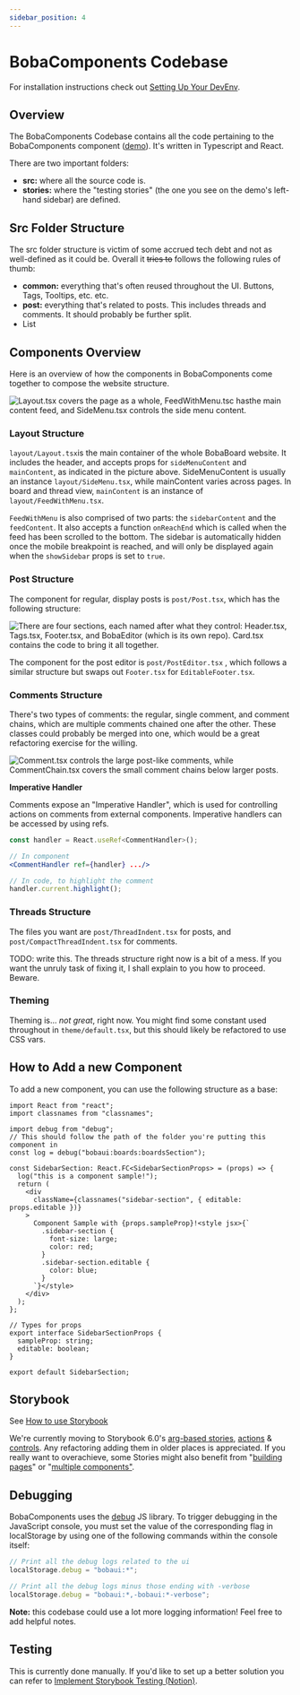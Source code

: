 ```yaml
---
sidebar_position: 4
---
```


# BobaComponents Codebase

For installation instructions check out [Setting Up Your DevEnv](/docs/development/start-developing/setting-up-dev-env).

## Overview

The BobaComponents Codebase contains all the code pertaining to the BobaComponents component ([demo](https://bobaboard-ui.netlify.app/)). It's written in Typescript and React.

There are two important folders:

- **src:** where all the source code is.
- **stories:** where the "testing stories" (the one you see on the demo's left-hand sidebar) are defined.

## Src Folder Structure

The src folder structure is victim of some accrued tech debt and not as well-defined as it could be. Overall it ~~tries to~~ follows the following rules of thumb:

- **common:** everything that's often reused throughout the UI. Buttons, Tags, Tooltips, etc. etc.
- **post:** everything that's related to posts. This includes threads and comments. It should probably be further split.
- List

## Components Overview

Here is an overview of how the components in BobaComponents come together to compose the website structure.

![Layout.tsx covers the page as a whole, FeedWithMenu.tsc hasthe main content feed, and SideMenu.tsx controls the side menu content.](/img/legacy/ui.png)

### Layout Structure

`layout/Layout.tsx`is the main container of the whole BobaBoard website. It includes the header, and accepts props for `sideMenuContent` and `mainContent`, as indicated in the picture above. SideMenuContent is usually an instance `layout/SideMenu.tsx`, while mainContent varies across pages. In board and thread view, `mainContent` is an instance of `layout/FeedWithMenu.tsx`.

`FeedWithMenu` is also comprised of two parts: the `sidebarContent` and the `feedContent`. It also accepts a function `onReachEnd` which is called when the feed has been scrolled to the bottom. The sidebar is automatically hidden once the mobile breakpoint is reached, and will only be displayed again when the `showSidebar` props is set to `true`.

### Post Structure

The component for regular, display posts is `post/Post.tsx`, which has the following structure:

![There are four sections, each named after what they control: Header.tsx, Tags.tsx, Footer.tsx, and BobaEditor (which is its own repo). Card.tsx contains the code to bring it all together.](/img/legacy/poststructure.png)

The component for the post editor is `post/PostEditor.tsx` , which follows a similar structure but swaps out `Footer.tsx` for `EditableFooter.tsx`.

### Comments Structure

There's two types of comments: the regular, single comment, and comment chains, which are multiple comments chained one after the other. These classes could probably be merged into one, which would be a great refactoring exercise for the willing.

![Comment.tsx controls the large post-like comments, while CommentChain.tsx covers the small comment chains below larger posts.](/img/legacy/comment.png)

**Imperative Handler**

Comments expose an "Imperative Handler", which is used for controlling actions on comments from external components. Imperative handlers can be accessed by using refs.

```jsx
const handler = React.useRef<CommentHandler>();

// In component
<CommentHandler ref={handler} .../>

// In code, to highlight the comment
handler.current.highlight();
```

### Threads Structure

The files you want are `post/ThreadIndent.tsx` for posts, and `post/CompactThreadIndent.tsx` for comments.

TODO: write this. The threads structure right now is a bit of a mess. If you want the unruly task of fixing it, I shall explain to you how to proceed. Beware.

### Theming

Theming is... _not great_, right now. You might find some constant used throughout in `theme/default.tsx`, but this should likely be refactored to use CSS vars.

## How to Add a new Component

To add a new component, you can use the following structure as a base:

```tsx
import React from "react";
import classnames from "classnames";

import debug from "debug";
// This should follow the path of the folder you're putting this component in
const log = debug("bobaui:boards:boardsSection");

const SidebarSection: React.FC<SidebarSectionProps> = (props) => {
  log("this is a component sample!");
  return (
    <div
      className={classnames("sidebar-section", { editable: props.editable })}
    >
      Component Sample with {props.sampleProp}!<style jsx>{`
        .sidebar-section {
          font-size: large;
          color: red;
        }
        .sidebar-section.editable {
          color: blue;
        }
      `}</style>
    </div>
  );
};

// Types for props
export interface SidebarSectionProps {
  sampleProp: string;
  editable: boolean;
}

export default SidebarSection;
```

## Storybook

See [How to use Storybook](./howtouse-storybook)

We're currently moving to Storybook 6.0's [arg-based stories](https://storybook.js.org/docs/react/writing-stories/introduction#using-args), [actions](https://storybook.js.org/docs/react/essentials/actions) & [controls](https://storybook.js.org/docs/react/essentials/controls). Any refactoring adding them in older places is appreciated. If you really want to overachieve, some Stories might also benefit from "[building pages](https://storybook.js.org/docs/react/workflows/build-pages-with-storybook)" or "[multiple components"](https://storybook.js.org/docs/react/workflows/stories-for-multiple-components).

## Debugging

BobaComponents uses the [debug](https://www.npmjs.com/package/debug) JS library. To trigger debugging in the JavaScript console, you must set the value of the corresponding flag in localStorage by using one of the following commands within the console itself:

```jsx
// Print all the debug logs related to the ui
localStorage.debug = "bobaui:*";

// Print all the debug logs minus those ending with -verbose
localStorage.debug = "bobaui:*,-bobaui:*-verbose";
```

**Note:** this codebase could use a lot more logging information! Feel free to add helpful notes.

## Testing

This is currently done manually. If you'd like to set up a better solution you can refer to [Implement Storybook Testing (Notion)](https://www.notion.so/Implement-Storybook-Testing-d4d15ca68a3c4183b5cc67fcf8dd7d06).
